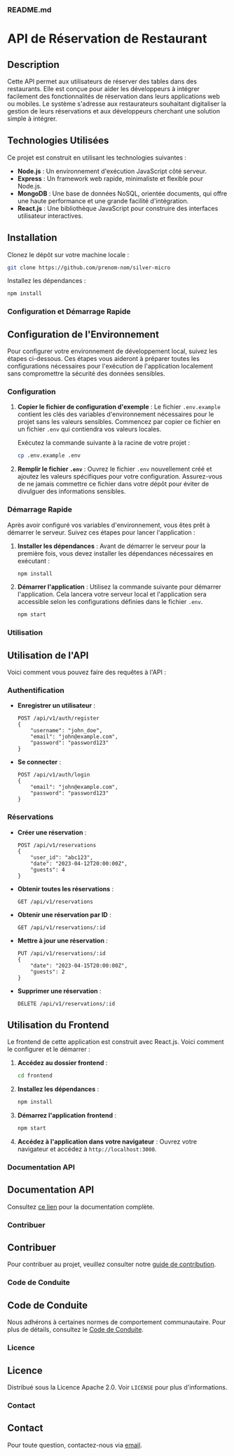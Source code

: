 ### README.md

# API de Réservation de Restaurant

## Description
Cette API permet aux utilisateurs de réserver des tables dans des restaurants. Elle est conçue pour aider les développeurs à intégrer facilement des fonctionnalités de réservation dans leurs applications web ou mobiles. Le système s'adresse aux restaurateurs souhaitant digitaliser la gestion de leurs réservations et aux développeurs cherchant une solution simple à intégrer.

## Technologies Utilisées
Ce projet est construit en utilisant les technologies suivantes :
- **Node.js** : Un environnement d'exécution JavaScript côté serveur.
- **Express** : Un framework web rapide, minimaliste et flexible pour Node.js.
- **MongoDB** : Une base de données NoSQL, orientée documents, qui offre une haute performance et une grande facilité d'intégration.
- **React.js** : Une bibliothèque JavaScript pour construire des interfaces utilisateur interactives.

## Installation
Clonez le dépôt sur votre machine locale :
```bash
git clone https://github.com/prenom-nom/silver-micro
```
Installez les dépendances :
```bash
npm install
```

### Configuration et Démarrage Rapide

## Configuration de l'Environnement
Pour configurer votre environnement de développement local, suivez les étapes ci-dessous. Ces étapes vous aideront à préparer toutes les configurations nécessaires pour l'exécution de l'application localement sans compromettre la sécurité des données sensibles.

### Configuration
1. **Copier le fichier de configuration d'exemple** :
   Le fichier `.env.example` contient les clés des variables d'environnement nécessaires pour le projet sans les valeurs sensibles. Commencez par copier ce fichier en un fichier `.env` qui contiendra vos valeurs locales.

   Exécutez la commande suivante à la racine de votre projet :
   ```bash
   cp .env.example .env
   ```

2. **Remplir le fichier `.env`** :
   Ouvrez le fichier `.env` nouvellement créé et ajoutez les valeurs spécifiques pour votre configuration. Assurez-vous de ne jamais commettre ce fichier dans votre dépôt pour éviter de divulguer des informations sensibles.

### Démarrage Rapide
Après avoir configuré vos variables d'environnement, vous êtes prêt à démarrer le serveur. Suivez ces étapes pour lancer l'application :

1. **Installer les dépendances** :
   Avant de démarrer le serveur pour la première fois, vous devez installer les dépendances nécessaires en exécutant :
   ```bash
   npm install
   ```

2. **Démarrer l'application** :
   Utilisez la commande suivante pour démarrer l'application. Cela lancera votre serveur local et l'application sera accessible selon les configurations définies dans le fichier `.env`.
   ```bash
   npm start
   ```

### Utilisation

## Utilisation de l'API
Voici comment vous pouvez faire des requêtes à l'API :

### Authentification

- **Enregistrer un utilisateur** :
  ```http
  POST /api/v1/auth/register
  {
      "username": "john_doe",
      "email": "john@example.com",
      "password": "password123"
  }
  ```

- **Se connecter** :
  ```http
  POST /api/v1/auth/login
  {
      "email": "john@example.com",
      "password": "password123"
  }
  ```

### Réservations

- **Créer une réservation** :
  ```http
  POST /api/v1/reservations
  {
      "user_id": "abc123",
      "date": "2023-04-12T20:00:00Z",
      "guests": 4
  }
  ```

- **Obtenir toutes les réservations** :
  ```http
  GET /api/v1/reservations
  ```

- **Obtenir une réservation par ID** :
  ```http
  GET /api/v1/reservations/:id
  ```

- **Mettre à jour une réservation** :
  ```http
  PUT /api/v1/reservations/:id
  {
      "date": "2023-04-15T20:00:00Z",
      "guests": 2
  }
  ```

- **Supprimer une réservation** :
  ```http
  DELETE /api/v1/reservations/:id
  ```

## Utilisation du Frontend
Le frontend de cette application est construit avec React.js. Voici comment le configurer et le démarrer :

1. **Accédez au dossier frontend** :
   ```bash
   cd frontend
   ```

2. **Installez les dépendances** :
   ```bash
   npm install
   ```

3. **Démarrez l'application frontend** :
   ```bash
   npm start
   ```

4. **Accédez à l'application dans votre navigateur** :
   Ouvrez votre navigateur et accédez à `http://localhost:3000`.

### Documentation API

## Documentation API
Consultez [ce lien](http://exemple.com/documentation) pour la documentation complète.

### Contribuer

## Contribuer
Pour contribuer au projet, veuillez consulter notre [guide de contribution](./CONTRIBUTING.md).

### Code de Conduite

## Code de Conduite
Nous adhérons à certaines normes de comportement communautaire. Pour plus de détails, consultez le [Code de Conduite](./CODE_OF_CONDUCT.md).

### Licence

## Licence
Distribué sous la Licence Apache 2.0. Voir `LICENSE` pour plus d'informations.

### Contact

## Contact
Pour toute question, contactez-nous via [email](mailto:support@example.com).